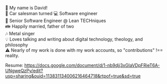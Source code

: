 👋 My name is David!\
🚙 Car salesman turned 💻 Software engineer\
💼 Senior Software Engineer @ Lean TECHniques\
👪 Happily married, father of two\
🎶 Metal singer\
💡 Loves talking and writing about digital technology, theology, and philosophy\
⚠️ Nearly of my work is done with my work accounts, so "contributions" !== reality.

Resume: https://docs.google.com/document/d/1-nb9djj3xGIaVDpFRieT6A-UNgweQzPy/edit?usp=sharing&ouid=113831134006216464718&rtpof=true&sd=true

